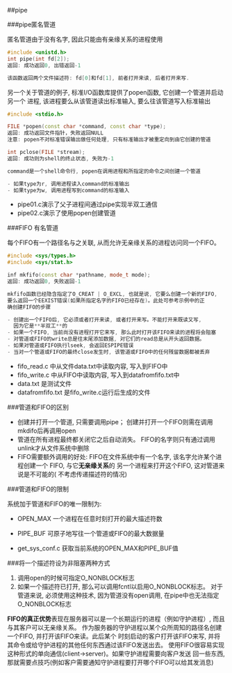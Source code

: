 ##pipe

###pipe匿名管道

匿名管道由于没有名字, 因此只能由有亲缘关系的进程使用

```cpp
#include <unistd.h>
int pipe(int fd[2]);
返回: 成功返回0, 出错返回-1

该函数返回两个文件描述符: fd[0]和fd[1], 前者打开来读, 后者打开来写.

```

另一个关于管道的例子, 标准I/O函数库提供了popen函数, 它创建一个管道并启动另一个
进程, 该进程要么从该管道读出标准输入, 要么往该管道写入标准输出

```cpp
#include <stdio.h>

FILE *popen(const char *command, const char *type);
返回: 成功返回文件指针，失败返回NULL
注意: popen不对标准错误输出做任何处理, 只有标准输出才被重定向到由它创建的管道

int pclose(FILE *stream);
返回: 成功则为shell的终止状态, 失败为-1

command是一个shell命令行, popen在调用进程和所指定的命令之间创建一个管道

- 如果type为r, 调用进程读入command的标准输出
- 如果type为w, 调用进程写到command的标准输入

```

* pipe01.c演示了父子进程间通过pipe实现半双工通信
* pipe02.c演示了使用popen创建管道

###FIFO 有名管道

每个FIFO有一个路径名与之关联, 从而允许无亲缘关系的进程访问同一个FIFO。

```cpp
#include <sys/types.h>
#include <sys/stat.h>

inf mkfifo(const char *pathname, mode_t mode);
返回: 成功返回0, 失败返回-1

mkfifo函数已经隐含指定了O_CREAT | O_EXCL, 也就是说, 它要么创建一个新的FIFO,
要么返回一个EEXIST错误(如果所指定名字的FIFO已经存在)。此处可参考示例中的正
确创建FIFO的步骤

- 创建出一个FIFO后, 它必须或者打开来读, 或者打开来写。不能打开来既读又写,
  因为它是**半双工**的
- 如果一个FIFO, 当前尚没有进程打开它来写, 那么此时打开该FIFO来读的进程将会阻塞
- 对管道或FIFO的write总是往末尾添加数据, 对它们的read总是从开头返回数据。
- 如果对管道或FIFO执行lseek, 会返回ESPIPE错误
- 当对一个管道或FIFO的最终close发生时, 该管道或FIFO中的任何残留数据都被丢弃

```

* fifo_read.c 中从文件data.txt中读取内容, 写入到FIFO中
* fifo_write.c 中从FIFO中读取内容, 写入到datafromfifo.txt中
* data.txt 是测试文件
* datafromfifo.txt 是fifo_write.c运行后生成的文件

###管道和FIFO的区别

* 创建并打开一个管道, 只需要调用pipe；
  创建并打开一个FIFO则需在调用mkdifo后再调用open
* 管道在所有进程最终都关闭它之后自动消失。
  FIFO的名字则只有通过调用unlink才从文件系统中删除
* FIFO需要额外调用的好处: FIFO在文件系统中有一个名字, 该名字允许某个进程创建一个
  FIFO, 与它**无亲缘关系**的  另一个进程来打开这个FIFO, 这对管道来说是不可能的(
  不考虑传递描述符的情况)

###管道和FIFO的限制

系统加于管道和FIFO的唯一限制为:

* OPEN_MAX 一个进程在任意时刻打开的最大描述符数
* PIPE_BUF 可原子地写往一个管道或FIFO的最大数据量

* get_sys_conf.c 获取当前系统的OPEN_MAX和PIPE_BUF值


###将一个描述符设为非阻塞两种方式

1. 调用open的时候可指定O_NONBLOCK标志
2. 如果一个描述符已打开, 那么可以调用fcntl以启用O_NONBLOCK标志。
   对于管道来说, 必须使用这种技术, 因为管道没有open调用, 在pipe中也无法指定O_NONBLOCK标志

**FIFO的真正优势**表现在服务器可以是一个长期运行的进程（例如守护进程）, 而且与其客户可以无亲缘关系。
作为服务器的守护进程以某个众所周知的路径名创建一个FIFO, 并打开该FIFO来读。此后某个
时刻启动的客户打开该FIFO来写, 并将其命令或给守护进程的其他任何东西通过该FIFO发送出去。
使用FIFO很容易实现这种形式的单向通信(client->server)。如果守护进程需要向客户发送
回一些东西, 那就需要点技巧(例如客户需要通知守护进程要打开哪个FIFO可以给其发消息)

